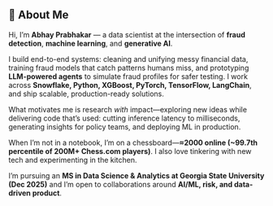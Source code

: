 ## 👋 About Me

Hi, I’m **Abhay Prabhakar** — a data scientist at the intersection of **fraud detection**, **machine learning**, and **generative AI**.

I build end-to-end systems: cleaning and unifying messy financial data, training fraud models that catch patterns humans miss, and prototyping **LLM-powered agents** to simulate fraud profiles for safer testing. I work across **Snowflake, Python, XGBoost, PyTorch, TensorFlow, LangChain**, and ship scalable, production-ready solutions.

What motivates me is research *with* impact—exploring new ideas while delivering code that’s used: cutting inference latency to milliseconds, generating insights for policy teams, and deploying ML in production.

When I’m not in a notebook, I’m on a chessboard—**≈2000 online (~99.7th percentile of 200M+ Chess.com players)**. I also love tinkering with new tech and experimenting in the kitchen.

I’m pursuing an **MS in Data Science & Analytics at Georgia State University (Dec 2025)** and I’m open to collaborations around **AI/ML, risk, and data-driven product**.
